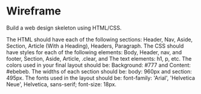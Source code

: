 # Wireframe

Build a web design skeleton using HTML/CSS.

The HTML should have each of the following sections: Header, Nav, Aside, Section, Article (With a Heading), Headers, Paragraph.
The CSS should have styles for each of the following elements: Body, Header, nav, and footer, Section, Aside, Article, .clear, and The text elements: h1, p, etc.
The colors used in your final layout should be: Background: #777 and Content: #ebebeb.
The widths of each section should be: body: 960px and section: 495px.
The fonts used in the layout should be: font-family: 'Arial', 'Helvetica Neue', Helvetica, sans-serif; font-size: 18px.
